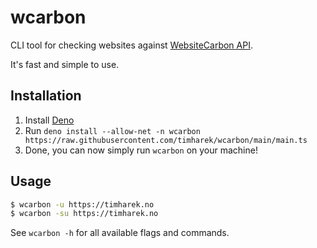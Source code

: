 # wcarbon

CLI tool for checking websites against
[WebsiteCarbon API](https://api.websitecarbon.com/).

It's fast and simple to use.

## Installation

1. Install [Deno](https://deno.land)
1. Run
   `deno install --allow-net -n wcarbon https://raw.githubusercontent.com/timharek/wcarbon/main/main.ts`
1. Done, you can now simply run `wcarbon` on your machine!

## Usage

```bash
$ wcarbon -u https://timharek.no
$ wcarbon -su https://timharek.no
```

See `wcarbon -h` for all available flags and commands.
